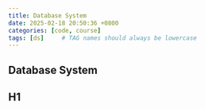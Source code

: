```yaml
---
title: Database System
date: 2025-02-18 20:50:36 +0800
categories: [code, course]
tags: [ds]     # TAG names should always be lowercase
---
```


## Database System

## H1

